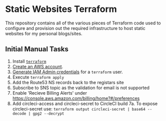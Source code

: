 # Static Websites Terraform

This repository contains all of the various pieces of Terraform code used to 
configure and provision out the required infrastructure to host static websites
for my personal blogs/sites. 

## Initial Manual Tasks
1. Install [`terraform`](https://learn.hashicorp.com/terraform/getting-started/install.html)
2. [Create an AWS account](https://aws.amazon.com/premiumsupport/knowledge-center/create-and-activate-aws-account/).
3. [Generate IAM Admin credentials](https://docs.aws.amazon.com/IAM/latest/UserGuide/id_users_create.html) for a `terraform` user.
4. Execute `terraform apply`
4. Add the Route53 NS records back to the registars site
5. Subscribe to SNS topic as the validation for email is not supported
6. Enable 'Recieve Billing Alerts' under https://console.aws.amazon.com/billing/home?#/preferences
7. Add circleci-access and circleci-secret to CircleCI build
7a. To expose circleci-secret use: `terraform output circleci-secret | base64 --decode | gpg2 --decrypt`
